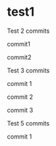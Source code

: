 # test1

Test 2 commits

commit1

commit2


Test 3 commits

commit 1

commit 2

commit 3


Test 5 commits

commit 1
